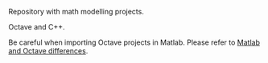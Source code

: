 Repository with math modelling projects.

Octave and C++.

Be careful when importing Octave projects in Matlab. Please refer to [Matlab and Octave differences](https://wiki.octave.org/Differences_between_Octave_and_Matlab).